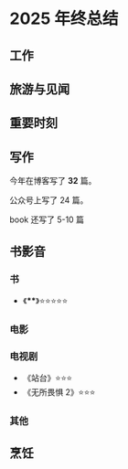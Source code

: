 # 2025 年终总结

## 工作

## 旅游与见闻

## 重要时刻

## 写作

今年在博客写了 **32** 篇。

公众号上写了 24 篇。

book 还写了 5-10 篇

## 书影音

### 书

-   《**\*\***》⭐⭐⭐⭐⭐

### 电影


### 电视剧

-   《站台》⭐⭐⭐
-   《无所畏惧 2》⭐⭐⭐

### 其他

## 烹饪
